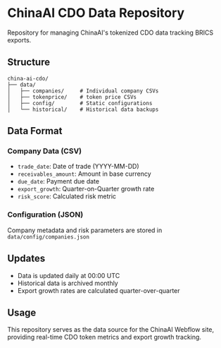 # ChinaAI CDO Data Repository

Repository for managing ChinaAI's tokenized CDO data tracking BRICS exports.

## Structure

```
china-ai-cdo/
├── data/
│   ├── companies/     # Individual company CSVs
│   ├── tokenprice/    # token price CSVs
│   ├── config/        # Static configurations
│   └── historical/    # Historical data backups
```

## Data Format

### Company Data (CSV)
- `trade_date`: Date of trade (YYYY-MM-DD)
- `receivables_amount`: Amount in base currency
- `due_date`: Payment due date
- `export_growth`: Quarter-on-Quarter growth rate
- `risk_score`: Calculated risk metric

### Configuration (JSON)
Company metadata and risk parameters are stored in `data/config/companies.json`

## Updates
- Data is updated daily at 00:00 UTC
- Historical data is archived monthly
- Export growth rates are calculated quarter-over-quarter

## Usage
This repository serves as the data source for the ChinaAI Webflow site, providing real-time CDO token metrics and export growth tracking.
